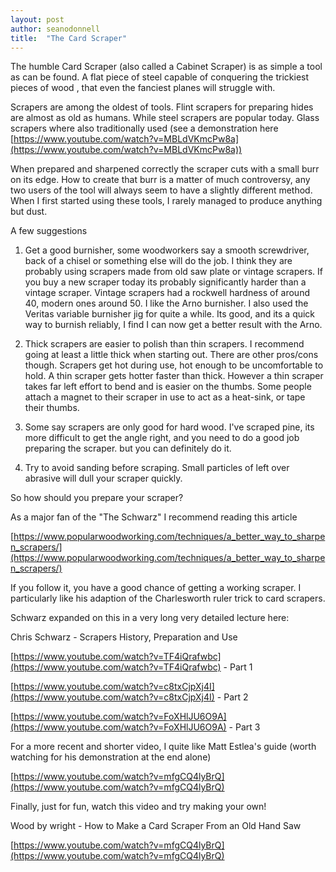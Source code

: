```yaml
---
layout: post
author: seanodonnell
title:  "The Card Scraper"
---
```


The humble Card Scraper (also called a Cabinet Scraper) is as simple a tool as can be found. A flat piece of steel capable of conquering the trickiest pieces of wood , that even the fanciest planes will struggle with.

Scrapers are among the oldest of tools. Flint scrapers for preparing hides are almost as old as humans. While steel scrapers are popular today. Glass scrapers where also traditionally used (see a demonstration here [https://www.youtube.com/watch?v=MBLdVKmcPw8a](https://www.youtube.com/watch?v=MBLdVKmcPw8a))

When prepared and sharpened correctly the scraper cuts with a small burr on its edge. How to create that burr is a matter of much controversy, any two users of the tool will always seem to have a slightly different method. When I first started using these tools, I rarely managed to produce anything but dust.

A few suggestions

1. Get a good burnisher, some woodworkers say a smooth screwdriver, back of a chisel or something else will do the job. I think they are probably using scrapers made from old saw plate or vintage scrapers. If you buy a new scraper today its probably significantly harder than a vintage scraper. Vintage scrapers had a rockwell hardness of around 40, modern ones around 50. I like the Arno burnisher. I also used the Veritas variable burnisher jig for quite a while. Its good, and its a quick way to burnish reliably, I find I can now get a better result with the Arno.

2. Thick scrapers are easier to polish than thin scrapers. I recommend going at least a little thick when starting out. There are other pros/cons though. Scrapers get hot during use, hot enough to be uncomfortable to hold. A thin scraper gets hotter faster than thick. However a thin scraper takes far left effort to bend and is easier on the thumbs. Some people attach a magnet to their scraper in use to act as a heat-sink, or tape their thumbs.

3. Some say scrapers are only good for hard wood. I've scraped pine, its more difficult to get the angle right, and you need to do a good job preparing the scraper. but you can definitely do it.

4. Try to avoid sanding before scraping. Small particles of left over abrasive will dull your scraper quickly.

So how should you prepare your scraper?

As a major fan of the "The Schwarz" I recommend reading this article

[https://www.popularwoodworking.com/techniques/a_better_way_to_sharpen_scrapers/](https://www.popularwoodworking.com/techniques/a_better_way_to_sharpen_scrapers/)

If you follow it, you have a good chance of getting a working scraper. I particularly like his adaption of the Charlesworth ruler trick to card scrapers.

Schwarz expanded on this in a very long very detailed lecture here:

Chris Schwarz - Scrapers History, Preparation and Use

[https://www.youtube.com/watch?v=TF4iQrafwbc](https://www.youtube.com/watch?v=TF4iQrafwbc) - Part 1

[https://www.youtube.com/watch?v=c8txCjpXj4I](https://www.youtube.com/watch?v=c8txCjpXj4I) - Part 2

[https://www.youtube.com/watch?v=FoXHlJU6O9A](https://www.youtube.com/watch?v=FoXHlJU6O9A) - Part 3


For a more recent and shorter video, I quite like Matt Estlea's guide (worth watching for his demonstration at the end alone)

[https://www.youtube.com/watch?v=mfgCQ4lyBrQ](https://www.youtube.com/watch?v=mfgCQ4lyBrQ)

Finally, just for fun, watch this video and try making your own!

Wood by wright - How to Make a Card Scraper From an Old Hand Saw 

[https://www.youtube.com/watch?v=mfgCQ4lyBrQ](https://www.youtube.com/watch?v=mfgCQ4lyBrQ)

